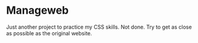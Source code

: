 # Manageweb
Just another project to practice my CSS skills. Not done.
Try to get as close as possible as the original website.
